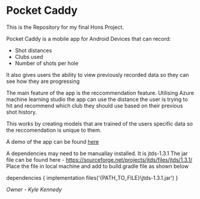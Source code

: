 # Pocket Caddy

This is the Repository for my final Hons Project.

Pocket Caddy is a mobile app for Android Devices that can record:
  * Shot distances
  * Clubs used
  * Number of shots per hole
  
It also gives users the ability to view previously recorded data so they can see how they are progressing

The main feature of the app is the reccommendation feature. 
Utilising Azure machine learning studio the app can use the distance the user is trying to hit and recommend which club they should use based on their previous shot history.

This works by creating models that are trained of the users specific data so the reccomendation is unique to them.

A demo of the app can be found [here](https://studentmailuwsac-my.sharepoint.com/:v:/g/personal/b00360997_studentmail_uws_ac_uk/EQ78vlaAd-9OtZyXHsLfA-8BG1qDpahbebRlf7zl6oMkyA?e=2vRvY3)

A dependencies may need to be manuallay installed. It is jtds-1.3.1
The jar file can be found here - https://sourceforge.net/projects/jtds/files/jtds/1.3.1/
Place the file in local machine and add to build.gradle file as shown below

dependencies {
 implementation files('{PATH_TO_FILE}\\jtds-1.3.1.jar')
}


_Owner - Kyle Kennedy_
